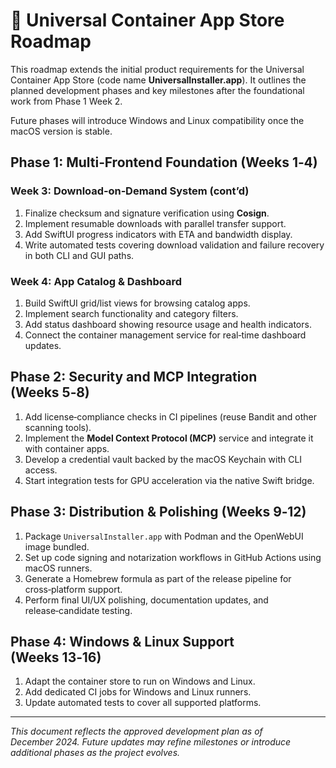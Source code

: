 # 📅 Universal Container App Store Roadmap

This roadmap extends the initial product requirements for the Universal Container App Store (code name **UniversalInstaller.app**). It outlines the planned development phases and key milestones after the foundational work from Phase 1 Week 2.

Future phases will introduce Windows and Linux compatibility once the macOS version is stable.
## Phase 1: Multi‑Frontend Foundation (Weeks 1‑4)

### Week 3: Download‑on‑Demand System (cont’d)
1. Finalize checksum and signature verification using **Cosign**.
2. Implement resumable downloads with parallel transfer support.
3. Add SwiftUI progress indicators with ETA and bandwidth display.
4. Write automated tests covering download validation and failure recovery in both CLI and GUI paths.

### Week 4: App Catalog & Dashboard
1. Build SwiftUI grid/list views for browsing catalog apps.
2. Implement search functionality and category filters.
3. Add status dashboard showing resource usage and health indicators.
4. Connect the container management service for real‑time dashboard updates.

## Phase 2: Security and MCP Integration (Weeks 5‑8)
1. Add license‑compliance checks in CI pipelines (reuse Bandit and other scanning tools).
2. Implement the **Model Context Protocol (MCP)** service and integrate it with container apps.
3. Develop a credential vault backed by the macOS Keychain with CLI access.
4. Start integration tests for GPU acceleration via the native Swift bridge.

## Phase 3: Distribution & Polishing (Weeks 9‑12)
1. Package `UniversalInstaller.app` with Podman and the OpenWebUI image bundled.
2. Set up code signing and notarization workflows in GitHub Actions using macOS runners.
3. Generate a Homebrew formula as part of the release pipeline for cross‑platform support.
4. Perform final UI/UX polishing, documentation updates, and release‑candidate testing.

## Phase 4: Windows & Linux Support (Weeks 13‑16)
1. Adapt the container store to run on Windows and Linux.
2. Add dedicated CI jobs for Windows and Linux runners.
3. Update automated tests to cover all supported platforms.

---

_This document reflects the approved development plan as of December 2024. Future updates may refine milestones or introduce additional phases as the project evolves._
